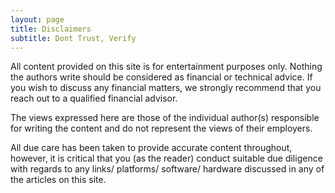 ```yaml
---
layout: page
title: Disclaimers
subtitle: Dont Trust, Verify
---
```


All content provided on this site is for entertainment purposes only. Nothing the authors write should be considered as financial or technical advice. If you wish to discuss any financial matters, we strongly recommend that you reach out to a qualified financial advisor.

The views expressed here are those of the individual author(s) responsible for writing the content and do not represent the views of their employers. 

All due care has been taken to provide accurate content throughout, however, it is critical that you (as the reader) conduct suitable due diligence with regards to any links/ platforms/ software/ hardware discussed in any of the articles on this site.
